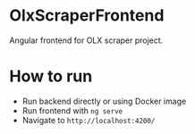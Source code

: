 # OlxScraperFrontend
Angular frontend for OLX scraper project.

# How to run
* Run backend directly or using Docker image
* Run frontend with `ng serve`
* Navigate to `http://localhost:4200/`
